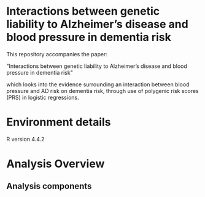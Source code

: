 # Interactions between genetic liability to Alzheimer’s disease and blood pressure in dementia risk
This repository accompanies the paper: 

"Interactions between genetic liability to Alzheimer’s disease and blood pressure in dementia risk"

which looks into the evidence surrounding an interaction between blood pressure and AD risk on dementia risk, through use of polygenic risk scores (PRS) in logistic regressions.

# Environment details
R version 4.4.2 





# Analysis Overview

## Analysis components

